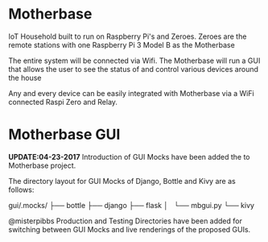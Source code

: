 # Motherbase
IoT Household built to run on Raspberry Pi's and Zeroes. Zeroes are the remote stations with one Raspberry Pi 3 Model B as the Motherbase

The entire system will be connected via Wifi. The Motherbase will run a GUI that allows the user to see the status of and control various devices around the house

Any and every device can be easily integrated with Motherbase via a WiFi connected Raspi Zero and Relay.

# Motherbase GUI

**UPDATE:04-23-2017** Introduction of GUI Mocks have been added the to Motherbase project.

The directory layout for GUI Mocks of Django, Bottle and Kivy are as follows:

gui/.mocks/
├── bottle
├── django
├── flask
│   └── mbgui.py
└── kivy


@misterpibbs Production and Testing Directories have been added for switching between GUI Mocks and live renderings of the proposed GUIs.

